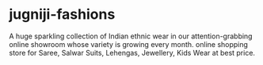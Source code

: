 # jugniji-fashions
A huge sparkling collection of Indian ethnic wear in our attention-grabbing online showroom whose variety is growing every month. online shopping store for Saree, Salwar Suits, Lehengas, Jewellery, Kids Wear at best price.
